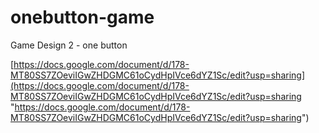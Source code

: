 # onebutton-game

Game Design 2 - one button

[https://docs.google.com/document/d/178-MT80SS7ZOeviIGwZHDGMC61oCydHpIVce6dYZ1Sc/edit?usp=sharing](https://docs.google.com/document/d/178-MT80SS7ZOeviIGwZHDGMC61oCydHpIVce6dYZ1Sc/edit?usp=sharing "https://docs.google.com/document/d/178-MT80SS7ZOeviIGwZHDGMC61oCydHpIVce6dYZ1Sc/edit?usp=sharing")
